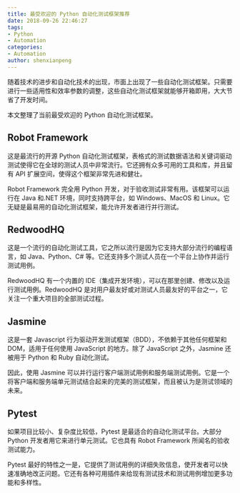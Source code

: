 ```yaml
---
title: 最受欢迎的 Python 自动化测试框架推荐
date: 2018-09-26 22:46:27
tags:
- Python
- Automation
categories:
- Automation
author: shenxianpeng
---
```


随着技术的进步和自动化技术的出现，市面上出现了一些自动化测试框架。只需要进行一些适用性和效率参数的调整，这些自动化测试框架就能够开箱即用，大大节省了开发时间。

本文整理了当前最受欢迎的 Python 自动化测试框架。

<!-- more -->
## Robot Framework

这是最流行的开源 Python 自动化测试框架，表格式的测试数据语法和关键词驱动测试使得它在全球的测试人员中非常流行。它还拥有众多可用的工具和库，并且留有 API 扩展空间，使得这个框架非常先进和健壮。

Robot Framework 完全用 Python 开发，对于验收测试非常有用。该框架可以运行在 Java 和.NET 环境，同时支持跨平台，如 Windows、MacOS 和 Linux。它无疑是最易用的自动化测试框架，能允许开发者进行并行测试。

## RedwoodHQ

这是一个流行的自动化测试工具，它之所以流行是因为它支持大部分流行的编程语言，如 Java、Python、C# 等。它还支持多个测试人员在一个平台上协作并运行测试用例。

RedwoodHQ 有一个内置的 IDE（集成开发环境），可以在那里创建、修改以及运行测试用例。RedwoodHQ 是对用户最友好或对测试人员最友好的平台之一，它关注一个重大项目的全部测试过程。

## Jasmine

这是一套 Javascript 行为驱动开发测试框架（BDD），不依赖于其他任何框架和 DOM，适用于任何使用 JavaScript 的地方。除了 JavaScript 之外，Jasmine 还被用于 Python 和 Ruby 自动化测试。

因此，使用 Jasmine 可以并行运行客户端测试用例和服务端测试用例。它是一个将客户端和服务端单元测试结合起来的完美的测试框架，而且被认为是测试领域的未来。

## Pytest

如果项目比较小、复杂度比较低，Pytest 是最适合的自动化测试平台。大部分 Python 开发者用它来进行单元测试。它也具有 Robot Framework 所闻名的验收测试能力。

Pytest 最好的特性之一是，它提供了测试用例的详细失败信息，使开发者可以快速准确地改正问题。它还有各种可用插件来给现有测试技术和测试用例增加更多功能和多样性。
